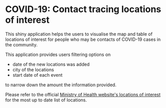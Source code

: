 # COVID-19: Contact tracing locations of interest

This shiny application helps the users to visualise the map and table of locations of interest for people who may be contacts of COVID-19 cases in the community.

This application provides users filtering options on 

+ date of the new locations was added
+ city of the locations
+ start date of each event

to narrow down the amount the information provided. 

Please refer to the official [Ministry of Health website's locations of interest](https://www.health.govt.nz/our-work/diseases-and-conditions/covid-19-novel-coronavirus/covid-19-health-advice-public/contact-tracing-covid-19/covid-19-contact-tracing-locations-interest) for the most up to date list of locations.
